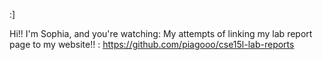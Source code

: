 :]


Hi!! I'm Sophia, and you're watching: My attempts of linking my lab report page to my website!! :
https://github.com/piagooo/cse15l-lab-reports
